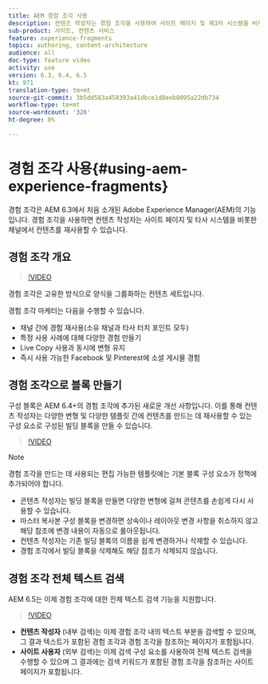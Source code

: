 ```yaml
---
title: AEM 경험 조각 사용
description: 컨텐츠 작성자는 경험 조각을 사용하여 사이트 페이지 및 제3자 시스템을 비롯한 모든 채널에서 컨텐츠를 재사용할 수 있습니다.
sub-product: 사이트, 컨텐츠 서비스
feature: experience-fragments
topics: authoring, content-architecture
audience: all
doc-type: feature video
activity: use
version: 6.3, 6.4, 6.5
kt: 971
translation-type: tm+mt
source-git-commit: 3b5dd583a458393a41dbce1d8eeb0095a22db734
workflow-type: tm+mt
source-wordcount: '326'
ht-degree: 0%

---
```



# 경험 조각 사용{#using-aem-experience-fragments}

경험 조각은 AEM 6.3에서 처음 소개된 Adobe Experience Manager(AEM)의 기능입니다. 경험 조각을 사용하면 컨텐츠 작성자는 사이트 페이지 및 타사 시스템을 비롯한 채널에서 컨텐츠를 재사용할 수 있습니다.

## 경험 조각 개요

>[!VIDEO](https://video.tv.adobe.com/v/17028/?quality=9&learn=on)

경험 조각은 고유한 방식으로 양식을 그룹화하는 컨텐츠 세트입니다.

경험 조각 마케터는 다음을 수행할 수 있습니다.

* 채널 간에 경험 재사용(소유 채널과 타사 터치 포인트 모두)
* 특정 사용 사례에 대해 다양한 경험 만들기
* Live Copy 사용과 동시에 변형 유지
* 즉시 사용 가능한 Facebook 및 Pinterest에 소셜 게시물 경험

## 경험 조각으로 블록 만들기

구성 블록은 AEM 6.4+의 경험 조각에 추가된 새로운 개선 사항입니다. 이를 통해 컨텐츠 작성자는 다양한 변형 및 다양한 템플릿 간에 컨텐츠를 만드는 데 재사용할 수 있는 구성 요소로 구성된 빌딩 블록을 만들 수 있습니다.

>[!VIDEO](https://video.tv.adobe.com/v/21289/?quality=9&learn=on)

>[!NOTE]
>
> 경험 조각을 만드는 데 사용되는 편집 가능한 템플릿에는 기본 블록 구성 요소가 정책에 추가되어야 합니다.

* 콘텐츠 작성자는 빌딩 블록을 만들면 다양한 변형에 걸쳐 콘텐츠를 손쉽게 다시 사용할 수 있습니다.
* 마스터 복사본 구성 블록을 변경하면 상속이나 레이아웃 변경 사항을 취소하지 않고 해당 참조에 변경 내용이 자동으로 롤아웃됩니다.
* 컨텐츠 작성자는 기존 빌딩 블록의 이름을 쉽게 변경하거나 삭제할 수 있습니다.
* 경험 조각에서 빌딩 블록을 삭제해도 해당 참조가 삭제되지 않습니다.

## 경험 조각 전체 텍스트 검색

AEM 6.5는 이제 경험 조각에 대한 전체 텍스트 검색 기능을 지원합니다.

>[!VIDEO](https://video.tv.adobe.com/v/27720/?quality=9&learn=on)

* **컨텐츠 작성자** (내부 검색)는 이제 경험 조각 내의 텍스트 부분을 검색할 수 있으며, 그 결과 텍스트가 포함된 경험 조각과 경험 조각을 참조하는 페이지가 포함됩니다.
* **사이트 사용자** (외부 검색)는 이제 검색 구성 요소를 사용하여 전체 텍스트 검색을 수행할 수 있으며 그 결과에는 검색 키워드가 포함된 경험 조각을 참조하는 사이트 페이지가 포함됩니다.
